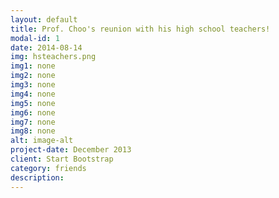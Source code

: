 ```yaml
---
layout: default
title: Prof. Choo's reunion with his high school teachers! 
modal-id: 1
date: 2014-08-14
img: hsteachers.png
img1: none
img2: none
img3: none
img4: none
img5: none
img6: none
img7: none
img8: none
alt: image-alt
project-date: December 2013
client: Start Bootstrap
category: friends
description: 
---
```

